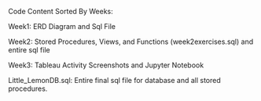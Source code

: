 Code Content Sorted By Weeks:

Week1: ERD Diagram and Sql File


Week2: Stored Procedures, Views, and Functions (week2exercises.sql) and entire sql file


Week3: Tableau Activity Screenshots and Jupyter Notebook


Little_LemonDB.sql: Entire final sql file for database and all stored procedures.
